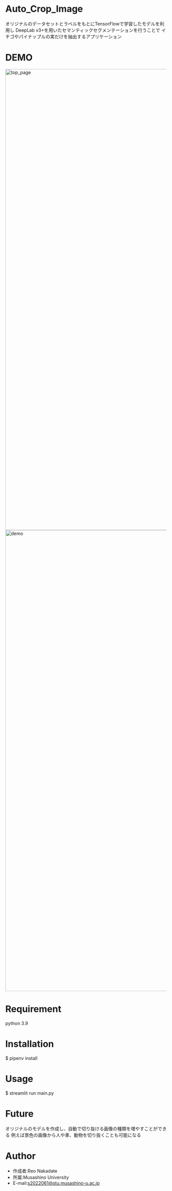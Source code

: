 # Auto_Crop_Image

オリジナルのデータセットとラベルをもとにTensorFlowで学習したモデルを利用し
DeepLab v3+を用いたセマンティックセグメンテーションを行うことで
イチゴやパイナップルの実だけを抽出するアプリケーション

# DEMO

<img width="1440" alt="top_page" src="https://user-images.githubusercontent.com/74957723/208628692-5cc67baa-4985-47d7-a2ef-678f2e1291b5.png">
<img width="1440" alt="demo" src="https://user-images.githubusercontent.com/74957723/208628716-08803846-691c-4ebb-a299-d0e186718b82.png">

# Requirement

python 3.9

# Installation

$ pipenv install

# Usage

$ streamlit run main.py

# Future

オリジナルのモデルを作成し、自動で切り抜ける画像の種類を増やすことができる
例えば景色の画像から人や車、動物を切り抜くことも可能になる

# Author

* 作成者:Reo Nakadate
* 所属:Musashino University
* E-mail:s2022061@stu.musashino-u.ac.jp
